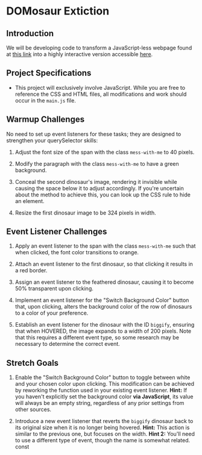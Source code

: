 # DOMosaur Extiction

## Introduction

We will be developing code to transform a JavaScript-less webpage found at [this link](https://domosaur.surge.sh) into a highly interactive version accessible [here](https://domosaur-solution.surge.sh).

## Project Specifications

* This project will exclusively involve JavaScript. While you are free to reference the CSS and HTML files, all modifications and work should occur in the `main.js` file.

## Warmup Challenges

No need to set up event listeners for these tasks; they are designed to strengthen your querySelector skills:

1. Adjust the font size of the span with the class `mess-with-me` to 40 pixels.

2. Modify the paragraph with the class `mess-with-me` to have a green background.

3. Conceal the second dinosaur's image, rendering it invisible while causing the space below it to adjust accordingly. If you're uncertain about the method to achieve this, you can look up the CSS rule to hide an element.

4. Resize the first dinosaur image to be 324 pixels in width.

## Event Listener Challenges

1. Apply an event listener to the span with the class `mess-with-me` such that when clicked, the font color transitions to orange.

2. Attach an event listener to the first dinosaur, so that clicking it results in a red border.

3. Assign an event listener to the feathered dinosaur, causing it to become 50% transparent upon clicking.

4. Implement an event listener for the "Switch Background Color" button that, upon clicking, alters the background color of the row of dinosaurs to a color of your preference.

5. Establish an event listener for the dinosaur with the ID `biggify`, ensuring that when HOVERED, the image expands to a width of 200 pixels. Note that this requires a different event type, so some research may be necessary to determine the correct event.

## Stretch Goals

1. Enable the "Switch Background Color" button to toggle between white and your chosen color upon clicking. This modification can be achieved by reworking the function used in your existing event listener. **Hint:** If you haven't explicitly set the background color **via JavaScript**, its value will always be an empty string, regardless of any prior settings from other sources.

2. Introduce a new event listener that reverts the `biggify` dinosaur back to its original size when it is no longer being hovered. **Hint:** This action is similar to the previous one, but focuses on the width. **Hint 2:** You'll need to use a different type of event, though the name is somewhat related.
const